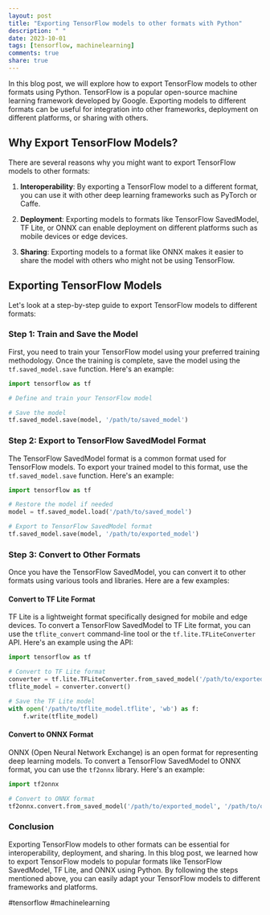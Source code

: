 ```yaml
---
layout: post
title: "Exporting TensorFlow models to other formats with Python"
description: " "
date: 2023-10-01
tags: [tensorflow, machinelearning]
comments: true
share: true
---
```


In this blog post, we will explore how to export TensorFlow models to other formats using Python. TensorFlow is a popular open-source machine learning framework developed by Google. Exporting models to different formats can be useful for integration into other frameworks, deployment on different platforms, or sharing with others.

## Why Export TensorFlow Models?

There are several reasons why you might want to export TensorFlow models to other formats:

1. **Interoperability**: By exporting a TensorFlow model to a different format, you can use it with other deep learning frameworks such as PyTorch or Caffe.

2. **Deployment**: Exporting models to formats like TensorFlow SavedModel, TF Lite, or ONNX can enable deployment on different platforms such as mobile devices or edge devices.

3. **Sharing**: Exporting models to a format like ONNX makes it easier to share the model with others who might not be using TensorFlow.

## Exporting TensorFlow Models

Let's look at a step-by-step guide to export TensorFlow models to different formats:

### Step 1: Train and Save the Model

First, you need to train your TensorFlow model using your preferred training methodology. Once the training is complete, save the model using the `tf.saved_model.save` function. Here's an example:

```python
import tensorflow as tf

# Define and train your TensorFlow model

# Save the model
tf.saved_model.save(model, '/path/to/saved_model')
```

### Step 2: Export to TensorFlow SavedModel Format

The TensorFlow SavedModel format is a common format used for TensorFlow models. To export your trained model to this format, use the `tf.saved_model.save` function. Here's an example:

```python
import tensorflow as tf

# Restore the model if needed
model = tf.saved_model.load('/path/to/saved_model')

# Export to TensorFlow SavedModel format
tf.saved_model.save(model, '/path/to/exported_model')
```

### Step 3: Convert to Other Formats

Once you have the TensorFlow SavedModel, you can convert it to other formats using various tools and libraries. Here are a few examples:

#### Convert to TF Lite Format

TF Lite is a lightweight format specifically designed for mobile and edge devices. To convert a TensorFlow SavedModel to TF Lite format, you can use the `tflite_convert` command-line tool or the `tf.lite.TFLiteConverter` API. Here's an example using the API:

```python
import tensorflow as tf

# Convert to TF Lite format
converter = tf.lite.TFLiteConverter.from_saved_model('/path/to/exported_model')
tflite_model = converter.convert()

# Save the TF Lite model
with open('/path/to/tflite_model.tflite', 'wb') as f:
    f.write(tflite_model)
```

#### Convert to ONNX Format

ONNX (Open Neural Network Exchange) is an open format for representing deep learning models. To convert a TensorFlow SavedModel to ONNX format, you can use the `tf2onnx` library. Here's an example:

```python
import tf2onnx

# Convert to ONNX format
tf2onnx.convert.from_saved_model('/path/to/exported_model', '/path/to/onnx_model.onnx')
```

### Conclusion

Exporting TensorFlow models to other formats can be essential for interoperability, deployment, and sharing. In this blog post, we learned how to export TensorFlow models to popular formats like TensorFlow SavedModel, TF Lite, and ONNX using Python. By following the steps mentioned above, you can easily adapt your TensorFlow models to different frameworks and platforms.

#tensorflow #machinelearning